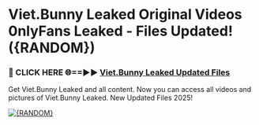 # Viet.Bunny Leaked Original Videos 0nlyFans Leaked - Files Updated! ({RANDOM})

<h3>🔴 CLICK HERE 🌐==►► <a href="https://betterlinks.top/A2PfLJ" rel="nofollow">Viet.Bunny Leaked Updated Files</a></h3>

Get Viet.Bunny Leaked and all content. Now you can access all videos and pictures of Viet.Bunny Leaked. New Updated Files 2025!

[![{RANDOM}](https://i.imgur.com/ppqm5kG.gif)](https://betterlinks.top/A2PfLJ)